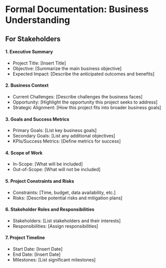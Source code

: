 # Formal Documentation: Business Understanding

## For Stakeholders

#### 1. Executive Summary
<ul>
    <li>Project Title: [Insert Title]</li>
    <li>Objective: [Summarize the main business objective]</li>
    <li>Expected Impact: [Describe the anticipated outcomes and benefits]</li>
</ul>

#### 2. Business Context
<ul>
    <li>Current Challenges: [Describe challenges the business faces]</li>
    <li>Opportunity: [Highlight the opportunity this project seeks to address]</li>
    <li>Strategic Alignment: [How this project fits into broader business goals]</li>
</ul>

#### 3. Goals and Success Metrics
<ul>
    <li>Primary Goals: [List key business goals]</li>
    <li>Secondary Goals: [List any additional objectives]</li>
    <li>KPIs/Success Metrics: [Define metrics for success]</li>
</ul>

#### 4. Scope of Work
<ul>
    <li>In-Scope: [What will be included]</li>
    <li>Out-of-Scope: [What will not be included]</li>
</ul>

#### 5. Project Constraints and Risks
<ul>
    <li>Constraints: [Time, budget, data availability, etc.]</li>
    <li>Risks: [Describe potential risks and mitigation plans]</li>
</ul>

#### 6. Stakeholder Roles and Responsibilities
<ul>
    <li>Stakeholders: [List stakeholders and their interests]</li>
    <li>Responsibilities: [Assign responsibilities]</li>
</ul>

#### 7. Project Timeline
<ul>
    <li>Start Date: [Insert Date]</li>
    <li>End Date: [Insert Date]</li>
    <li>Milestones: [List significant milestones]</li>
</ul>
